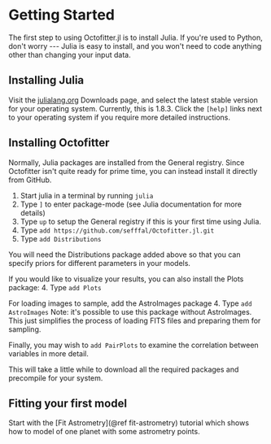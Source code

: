 # Getting Started

The first step to using Octofitter.jl is to install Julia. If you're used to Python, don't worry --- Julia is easy to install, and you won't need to code anything other than changing your input data.


## Installing Julia
Visit the [julialang.org](https://julialang.org/downloads/) Downloads page, and select the latest stable version for your operating system. Currently, this is 1.8.3. Click the `[help]` links next to your operating system if you require more detailed instructions.

## Installing Octofitter
Normally, Julia packages are installed from the General registry. Since Octofitter isn't quite ready for prime time, you can instead install it directly from GitHub.

1. Start julia in a terminal by running `julia`
2. Type `]` to enter package-mode (see Julia documentation for more details)
3. Type `up` to setup the General registry if this is your first time using Julia.
4. Type `add https://github.com/sefffal/Octofitter.jl.git`
5. Type `add Distributions`

You will need the Distributions package added above so that you can specify priors for different parameters in your models.

If you would like to visualize your results, you can also install the Plots package:
4. Type `add Plots`

For loading images to sample, add the AstroImages package 
4. Type `add AstroImages`
Note: it's possible to use this package without AstroImages. This just simplifies the process of loading FITS files and preparing them for sampling.

Finally, you may wish to `add PairPlots` to examine the correlation between variables in more detail.

This will take a little while to download all the required packages and precompile for your system.


## Fitting your first model
Start with the [Fit Astrometry](@ref fit-astrometry) tutorial which shows how to model of one planet with some astrometry points.

